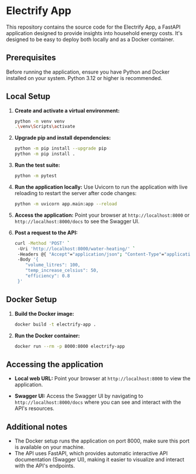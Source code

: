 # Electrify App

This repository contains the source code for the Electrify App, a FastAPI application designed to provide insights into household energy costs. It's designed to be easy to deploy both locally and as a Docker container.

## Prerequisites
Before running the application, ensure you have Python and Docker installed on your system. Python 3.12 or higher is recommended.

## Local Setup
1. **Create and activate a virtual environment:**
   ```bash
   python -m venv venv
   .\venv\Scripts\activate
    ```

1. **Upgrade pip and install dependencies:**
    ```bash
    python -m pip install --upgrade pip
    python -m pip install .
    ```

1. **Run the test suite:**
    ```bash
    python -m pytest
    ```

1. **Run the application locally:**
    Use Uvicorn to run the application with live reloading to restart the server after code changes:
    ```bash
    python -m uvicorn app.main:app --reload
    ```

1. **Access the application:**
    Point your browser at `http://localhost:8000` or `http://localhost:8000/docs` to see the Swagger UI.

1. **Post a request to the API:**
    ```bash
    curl -Method 'POST' `
     -Uri 'http://localhost:8000/water-heating/' `
     -Headers @{ "Accept"="application/json"; "Content-Type"="application/json" } `
     -Body '{
        "volume_litres": 100,
        "temp_increase_celsius": 50,
        "efficiency": 0.8
     }'
    ```

## Docker Setup

1. **Build the Docker image:**
    ```bash
    docker build -t electrify-app .
    ```

1. **Run the Docker container:**
    ```bash
    docker run --rm -p 8000:8000 electrify-app
    ```

## Accessing the application

* **Local web URL:** Point your browser at `http://localhost:8000` to view the application.

* **Swagger UI:** Access the Swagger UI by navigating to `http://localhost:8000/docs` where you can see and interact with the API's resources.

## Additional notes

* The Docker setup runs the application on port 8000, make sure this port is available on your machine.
* The API uses FastAPI, which provides automatic interactive API documentation (Swagger UI), making it easier to visualize and interact with the API's endpoints.
